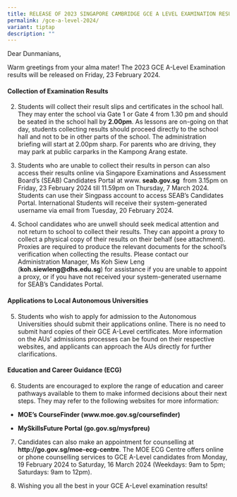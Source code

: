 ```yaml
---
title: RELEASE OF 2023 SINGAPORE CAMBRIDGE GCE A LEVEL EXAMINATION RESULTS
permalink: /gce-a-level-2024/
variant: tiptap
description: ""
---
```

<p>Dear Dunmanians,</p>
<p>Warm greetings from your alma mater! The 2023 GCE A-Level Examination
results will be released on Friday, 23 February 2024.</p>
<h4><strong>Collection of Examination Results</strong></h4>
<ol start="2" data-tight="true" class="tight">
<li>
<p>Students will collect their result slips and certificates in the school
hall. They may enter the school via Gate 1 or Gate 4 from 1.30 pm and should
be seated in the school hall by <strong>2.00pm</strong>. As lessons are
on-going on that day, students collecting results should proceed directly
to the school hall and not to be in other parts of the school. The administration
briefing will start at 2.00pm sharp. For parents who are driving, they
may park at public carparks in the Kampong Arang estate.</p>
<p></p>
</li>
<li>
<p>Students who are unable to collect their results in person can also access
their results online via Singapore Examinations and Assessment Board’s
(SEAB) Candidates Portal at www. <strong><a rel="noopener noreferrer nofollow" target="_blank">seab.gov.sg</a></strong> &nbsp;from
3.15pm on Friday, 23 February 2024 till 11.59pm on Thursday, 7 March 2024.
Students can use their Singpass account to access SEAB’s Candidates Portal.
International Students will receive their system-generated username via
email from Tuesday, 20 February 2024.</p>
<p></p>
</li>
<li>
<p>School candidates who are unwell should seek medical attention and not
return to school to collect their results. They can appoint a proxy to
collect a physical copy of their results on their behalf (see attachment).
Proxies are required to produce the relevant documents for the school’s
verification when collecting the results. Please contact our Administration
Manager, Ms Koh Siew Leng (<strong><a rel="noopener noreferrer nofollow" target="_blank">koh.siewleng@dhs.edu.sg</a></strong>)
for assistance if you are unable to appoint a proxy, or if you have not
received your system-generated username for SEAB’s Candidates Portal.</p>
<p></p>
</li>
</ol>
<h4><strong>Applications to Local Autonomous Universities</strong></h4>
<ol start="5" data-tight="true" class="tight">
<li>
<p>Students who wish to apply for admission to the Autonomous Universities
should submit their applications online. There is no need to submit hard
copies of their GCE A-Level certificates. More information on the AUs’
admissions processes can be found on their respective websites, and applicants
can approach the AUs directly for further clarifications.</p>
</li>
</ol>
<h4><strong>Education and Career Guidance (ECG)</strong></h4>
<ol start="6" data-tight="true" class="tight">
<li>
<p>Students are encouraged to explore the range of education and career pathways
available to them to make informed decisions about their next steps. They
may refer to the following websites for more information:</p>
<p></p>
</li>
</ol>
<ul data-tight="true" class="tight">
<li>
<p><strong>MOE’s CourseFinder (<a rel="noopener noreferrer nofollow" target="_blank">www.moe.gov.sg/coursefinder</a>)</strong>
</p>
</li>
<li>
<p><strong>MySkillsFuture Portal (<a rel="noopener noreferrer nofollow" target="_blank">go.gov.sg/mysfpreu</a>)</strong>
</p>
<p></p>
</li>
</ul>
<ol start="7" data-tight="true" class="tight">
<li>
<p>Candidates can also make an appointment for counselling at <strong><a rel="noopener noreferrer nofollow" target="_blank">http://go.gov.sg/moe-ecg-centre</a></strong>.
The MOE ECG Centre offers online or phone counselling services to GCE A-Level
candidates from Monday, 19 February 2024 to Saturday, 16 March 2024 (Weekdays:
9am to 5pm; Saturdays: 9am to 12pm).</p>
<p></p>
</li>
<li>
<p>Wishing you all the best in your GCE A-Level examination results!</p>
</li>
</ol>
<p></p>